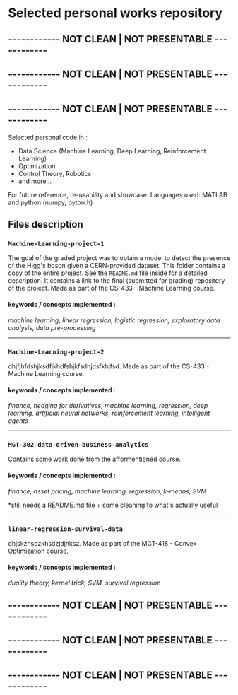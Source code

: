 # Selected personal works repository
## ------------ NOT CLEAN | NOT PRESENTABLE ------------
## ------------ NOT CLEAN | NOT PRESENTABLE ------------
## ------------ NOT CLEAN | NOT PRESENTABLE ------------

Selected personal code in :
- Data Science (Machine Learning, Deep Learning, Reinforcement Learning)
- Optimization
- Control Theory, Robotics
- and more...

For future reference, re-usability and showcase. Languages used: MATLAB and python (numpy, pytorch)

## Files description 

### `Machine-Learning-project-1`
The goal of the graded project was to obtain a model to detect the presence of the Higg's boson given a CERN-provided dataset. This folder contains a copy of the entire project. See the `README.md` file inside for a detailed description. It contains a link to the final (submitted for grading) repository of the project. Made as part of the CS-433 - Machine Learning course.

#### keywords / concepts implemented : 
*machine learning, linear regression, logistic regression, exploratory data analysis, data pre-processing*

---

### `Machine-Learning-project-2`
dhjfjhfdshjksdfjkhdfshjkfsdhjdsfkhjfsd. Made as part of the CS-433 - Machine Learning course.

#### keywords / concepts implemented : 
*finance, hedging for derivatives, machine learning, regression, deep learning, artificial neural networks, reinforcement learning, intelligent agents*

---

### `MGT-302-data-driven-business-analytics`
Contains some work done from the afformentioned course. 

#### keywords / concepts implemented : 
*finance, asset pricing, machine learning, regression, k-means, SVM*

*still needs a README.md file + some cleaning fo what's actually useful

---

### `linear-regression-survival-data`
dhjskzhsdzkhsdzjdjhksz. Made as part of the MGT-418 - Convex Optimization course.

#### keywords / concepts implemented : 
*duality theory, kernel trick, SVM, survival regression*

## ------------ NOT CLEAN | NOT PRESENTABLE ------------
## ------------ NOT CLEAN | NOT PRESENTABLE ------------
## ------------ NOT CLEAN | NOT PRESENTABLE ------------
